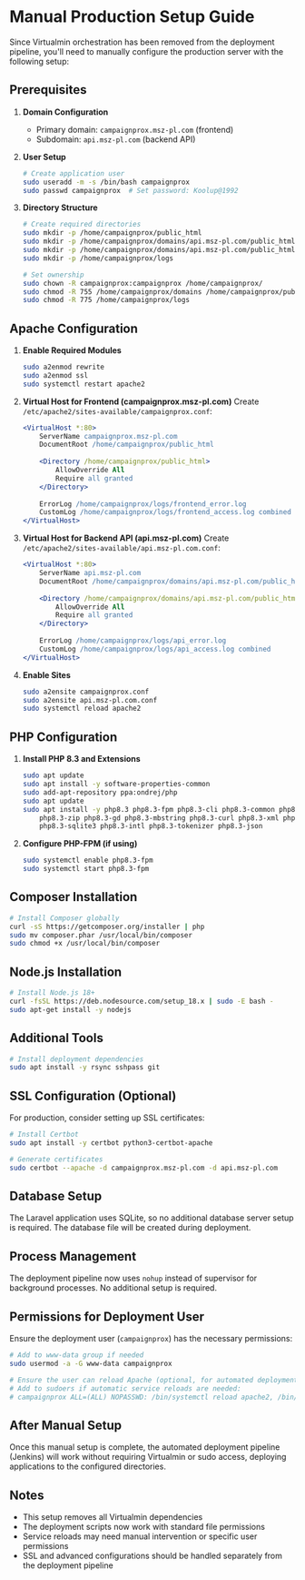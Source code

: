 # Manual Production Setup Guide

Since Virtualmin orchestration has been removed from the deployment pipeline, you'll need to manually configure the production server with the following setup:

## Prerequisites

1. **Domain Configuration**
   - Primary domain: `campaignprox.msz-pl.com` (frontend)
   - Subdomain: `api.msz-pl.com` (backend API)

2. **User Setup**
   ```bash
   # Create application user
   sudo useradd -m -s /bin/bash campaignprox
   sudo passwd campaignprox  # Set password: Koolup@1992
   ```

3. **Directory Structure**
   ```bash
   # Create required directories
   sudo mkdir -p /home/campaignprox/public_html
   sudo mkdir -p /home/campaignprox/domains/api.msz-pl.com/public_html
   sudo mkdir -p /home/campaignprox/domains/api.msz-pl.com/public_html/backups
   sudo mkdir -p /home/campaignprox/logs
   
   # Set ownership
   sudo chown -R campaignprox:campaignprox /home/campaignprox/
   sudo chmod -R 755 /home/campaignprox/domains /home/campaignprox/public_html
   sudo chmod -R 775 /home/campaignprox/logs
   ```

## Apache Configuration

1. **Enable Required Modules**
   ```bash
   sudo a2enmod rewrite
   sudo a2enmod ssl
   sudo systemctl restart apache2
   ```

2. **Virtual Host for Frontend (campaignprox.msz-pl.com)**
   Create `/etc/apache2/sites-available/campaignprox.conf`:
   ```apache
   <VirtualHost *:80>
       ServerName campaignprox.msz-pl.com
       DocumentRoot /home/campaignprox/public_html
       
       <Directory /home/campaignprox/public_html>
           AllowOverride All
           Require all granted
       </Directory>
       
       ErrorLog /home/campaignprox/logs/frontend_error.log
       CustomLog /home/campaignprox/logs/frontend_access.log combined
   </VirtualHost>
   ```

3. **Virtual Host for Backend API (api.msz-pl.com)**
   Create `/etc/apache2/sites-available/api.msz-pl.com.conf`:
   ```apache
   <VirtualHost *:80>
       ServerName api.msz-pl.com
       DocumentRoot /home/campaignprox/domains/api.msz-pl.com/public_html
       
       <Directory /home/campaignprox/domains/api.msz-pl.com/public_html>
           AllowOverride All
           Require all granted
       </Directory>
       
       ErrorLog /home/campaignprox/logs/api_error.log
       CustomLog /home/campaignprox/logs/api_access.log combined
   </VirtualHost>
   ```

4. **Enable Sites**
   ```bash
   sudo a2ensite campaignprox.conf
   sudo a2ensite api.msz-pl.com.conf
   sudo systemctl reload apache2
   ```

## PHP Configuration

1. **Install PHP 8.3 and Extensions**
   ```bash
   sudo apt update
   sudo apt install -y software-properties-common
   sudo add-apt-repository ppa:ondrej/php
   sudo apt update
   sudo apt install -y php8.3 php8.3-fpm php8.3-cli php8.3-common php8.3-mysql \
       php8.3-zip php8.3-gd php8.3-mbstring php8.3-curl php8.3-xml php8.3-bcmath \
       php8.3-sqlite3 php8.3-intl php8.3-tokenizer php8.3-json
   ```

2. **Configure PHP-FPM (if using)**
   ```bash
   sudo systemctl enable php8.3-fpm
   sudo systemctl start php8.3-fpm
   ```

## Composer Installation

```bash
# Install Composer globally
curl -sS https://getcomposer.org/installer | php
sudo mv composer.phar /usr/local/bin/composer
sudo chmod +x /usr/local/bin/composer
```

## Node.js Installation

```bash
# Install Node.js 18+
curl -fsSL https://deb.nodesource.com/setup_18.x | sudo -E bash -
sudo apt-get install -y nodejs
```

## Additional Tools

```bash
# Install deployment dependencies
sudo apt install -y rsync sshpass git
```

## SSL Configuration (Optional)

For production, consider setting up SSL certificates:

```bash
# Install Certbot
sudo apt install -y certbot python3-certbot-apache

# Generate certificates
sudo certbot --apache -d campaignprox.msz-pl.com -d api.msz-pl.com
```

## Database Setup

The Laravel application uses SQLite, so no additional database server setup is required. The database file will be created during deployment.

## Process Management

The deployment pipeline now uses `nohup` instead of supervisor for background processes. No additional setup is required.

## Permissions for Deployment User

Ensure the deployment user (`campaignprox`) has the necessary permissions:

```bash
# Add to www-data group if needed
sudo usermod -a -G www-data campaignprox

# Ensure the user can reload Apache (optional, for automated deployments)
# Add to sudoers if automatic service reloads are needed:
# campaignprox ALL=(ALL) NOPASSWD: /bin/systemctl reload apache2, /bin/systemctl restart apache2
```

## After Manual Setup

Once this manual setup is complete, the automated deployment pipeline (Jenkins) will work without requiring Virtualmin or sudo access, deploying applications to the configured directories.

## Notes

- This setup removes all Virtualmin dependencies
- The deployment scripts now work with standard file permissions
- Service reloads may need manual intervention or specific user permissions
- SSL and advanced configurations should be handled separately from the deployment pipeline
